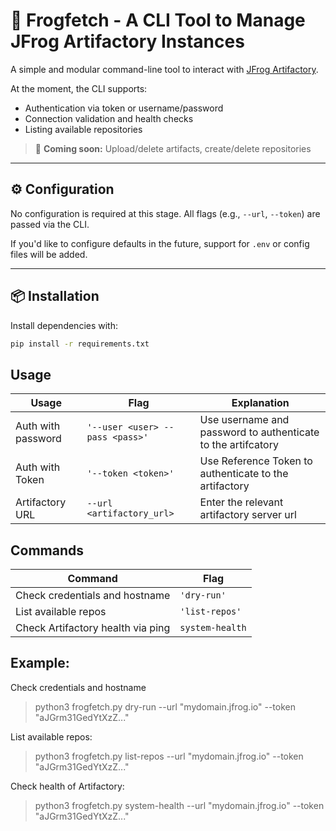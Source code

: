 
# 🐸 Frogfetch - A CLI Tool to Manage JFrog Artifactory Instances

A simple and modular command-line tool to interact with [JFrog Artifactory](https://jfrog.com/artifactory/).

At the moment, the CLI supports:

- Authentication via token or username/password
- Connection validation and health checks
- Listing available repositories

> 🚧 **Coming soon:** Upload/delete artifacts, create/delete repositories

---

## ⚙️ Configuration

No configuration is required at this stage. All flags (e.g., `--url`, `--token`) are passed via the CLI.

If you'd like to configure defaults in the future, support for `.env` or config files will be added.

---

## 📦 Installation

Install dependencies with:

```bash
pip install -r requirements.txt
```

## Usage


| Usage              | Flag                            | Explanation                                                  |
|--------------------|---------------------------------|--------------------------------------------------------------|
| Auth with password | `'--user <user> --pass <pass>'` | Use username and password to authenticate to the artifcatory |
| Auth with Token    | `'--token <token>'`             | Use Reference Token to authenticate to the artifactory       |
| Artifactory URL    | `--url <artifactory_url>`       | Enter the relevant artifactory server url                    |

## Commands
| Command                           | Flag            |
|-----------------------------------|-----------------|
| Check credentials and hostname    | `'dry-run'`     |
| List available repos              | `'list-repos'`  |
| Check Artifactory health via ping | `system-health` |


## Example:
Check credentials and hostname
>python3 frogfetch.py dry-run --url "mydomain.jfrog.io" --token "aJGrm31GedYtXzZ..."

List available repos:
>python3 frogfetch.py list-repos --url "mydomain.jfrog.io" --token "aJGrm31GedYtXzZ..."

Check health of Artifactory:
>python3 frogfetch.py system-health --url "mydomain.jfrog.io" --token "aJGrm31GedYtXzZ..."